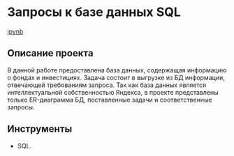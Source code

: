# Запросы к базе данных SQL
[ipynb](https://github.com/Dodukhov/Portfolio/blob/main/SQL_Project/SQL_project.ipynb)
## Описание проекта
В данной работе предоставлена база данных, содержащая информацию о фондах и инвестициях. Задача состоит в выгрузке из БД информации, отвечающей требованиям запроса. Так как база данных является интеллектуальной собственностью Яндекса, в проекте представлены только ER-диаграмма БД, поставленные задачи и соответственные запросы.
## Инструменты
- SQL.
